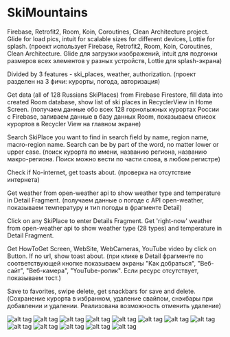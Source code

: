# SkiMountains

Firebase, Retrofit2, Room, Koin, Coroutines, Clean Architecture project.
Glide for load pics, intuit for scalable sizes for different devices, Lottie for splash.
(проект использует Firebase, Retrofit2, Room, Koin, Coroutines, Clean Architecture. Glide для загрузки изображений, intuit для подгонки размеров всех элементов у разных устройств, Lottie для splash-экрана)

Divided by 3 features - ski_places, weather, authorization. 
(проект разделен на 3 фичи: курорты, погода, авторизация)

Get data (all of 128 Russians SkiPlaces) from Firebase Firestore,
fill data into created Room database,
show list of ski places in RecyclerView in Home Screen.
(получаем данные обо всех 128 горнолыжных курортах России с Firebase, заливаем данные в базу данных Room, 
показываем список курортов в Recycler View на главном экране)

Search SkiPlace you want to find in search field by name, region name, macro-region name.
Search can be by part of the word, no matter lower or upper case. 
(поиск курорта по имени, названию региона, названию макро-региона. Поиск можно вести по части слова, в любом регистре)

Check if No-internet, get toasts about.
(проверка на отсутствие интернета)

Get weather from open-weather api to show weather type and temperature 
in Detail Fragment.
(получаем данные о погоде с API open-weather, показываем температуру и тип погоды в фрагменте Detail)

Click on any SkiPlace to enter Details Fragment.
Get 'right-now' weather from open-weather api to show weather type (28 types) 
and temperature in Detail Fragment.

Get HowToGet Screen, WebSite, WebCameras, YouTube video by click on Button.
If no url, show toast about. 
(при клике в Detail фрагменте по соответствующей кнопке показываем экраны "Как добраться", "Веб-сайт", "Веб-камера", "YouTube-ролик".
Если ресурс отсутствует, показываем тост.)

Save to favorites, swipe delete, get snackbars for save and delete.
(Сохранение курорта в избранном, удаление свайпом, снэкбары при добавлении и удалении. Реализована возможность отменить удаление)

![alt tag](https://github.com/Sergio994350/SkiMountains/blob/master/app/src/main/res/screenshots/screenshot-001.png)
![alt tag](https://github.com/Sergio994350/SkiMountains/blob/master/app/src/main/res/screenshots/screenshot-002.png)
![alt tag](https://github.com/Sergio994350/SkiMountains/blob/master/app/src/main/res/screenshots/screenshot-003.png)
![alt tag](https://github.com/Sergio994350/SkiMountains/blob/master/app/src/main/res/screenshots/screenshot-004.png)
![alt tag](https://github.com/Sergio994350/SkiMountains/blob/master/app/src/main/res/screenshots/screenshot-005.png)
![alt tag](https://github.com/Sergio994350/SkiMountains/blob/master/app/src/main/res/screenshots/screenshot-006.png)
![alt tag](https://github.com/Sergio994350/SkiMountains/blob/master/app/src/main/res/screenshots/screenshot-007.png)
![alt tag](https://github.com/Sergio994350/SkiMountains/blob/master/app/src/main/res/screenshots/screenshot-008.png)
![alt tag](https://github.com/Sergio994350/SkiMountains/blob/master/app/src/main/res/screenshots/screenshot-009.png)
![alt tag](https://github.com/Sergio994350/SkiMountains/blob/master/app/src/main/res/screenshots/screenshot-010.png)
![alt tag](https://github.com/Sergio994350/SkiMountains/blob/master/app/src/main/res/screenshots/screenshot-011.png)
![alt tag](https://github.com/Sergio994350/SkiMountains/blob/master/app/src/main/res/screenshots/screenshot-012.png)
![alt tag](https://github.com/Sergio994350/SkiMountains/blob/master/app/src/main/res/screenshots/screenshot-013.png)
